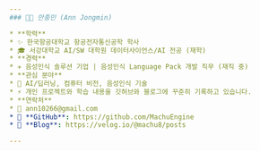 ```yaml
---
### 🧑‍💻 안종민 (Ann Jongmin)

* **학력**
* ✨ 한국항공대학교 항공전자통신공학 학사
* 🎓 서강대학교 AI/SW 대학원 데이터사이언스/AI 전공 (재학)
* **경력**
* ✈️ 음성인식 솔루션 기업 | 음성인식 Language Pack 개발 직무 (재직 중)
* **관심 분야**
* 🔭 AI/딥러닝, 컴퓨터 비전, 음성인식 기술
* ⚡ 개인 프로젝트와 학습 내용을 깃허브와 블로그에 꾸준히 기록하고 있습니다.
* **연락처**
* 📧 ann10266@gmail.com
* 🔗 **GitHub**: https://github.com/MachuEngine
* 🔗 **Blog**: https://velog.io/@machu8/posts

---
```


<!---
MachuEngine/MachuEngine is a ✨ special ✨ repository because its `README.md` (this file) appears on your GitHub profile.
You can click the Preview link to take a look at your changes.
--->
